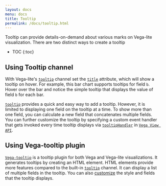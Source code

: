 ```yaml
---
layout: docs
menu: docs
title: Tooltip
permalink: /docs/tooltip.html
---
```


Tooltip can provide details-on-demand about various marks on Vega-lite visualization. There are two distinct ways to create a tooltip

* TOC
{:toc}

## Using Tooltip channel

With Vega-lite's [`tooltip`]({{site.baseurl}}/docs/encoding.html#mark-properties-channels) channel set the [`title`](https://developer.mozilla.org/en-US/docs/Web/SVG/Element/title) attribute, which will show a tooltip on hover. For example, this bar chart supports tooltips for field `b`. Hover over the bar and notice the simple tooltip that displays the value of field `b` for each bar.

<div class="vl-example" data-name="bar_tooltip"></div>

[`tooltip`]({{site.baseurl}}/docs/encoding.html#mark-properties-channels) provides a quick and easy way to add a tooltip. However, it is limited to displaying one field on the tooltip at a time. To show more than one field, you can calculate a new field that concatenates multiple fields. You can further customize the tooltip by specifying a custom event handler that gets invoked every time tooltip displays via [`tooltipHandler`](https://vega.github.io/vega/docs/api/view/#view_tooltipHandler) in [`Vega View API`](https://vega.github.io/vega/docs/api/view/).

## Using Vega-tooltip plugin

[`Vega-tooltip`](https://github.com/vega/vega-tooltip/) is a tooltip plugin for both Vega and Vega-lite visualizations. It generates tooltips by creating an HTML element. HTML elements provide more features compared to the built-in [`tooltip`]({{site.baseurl}}/docs/encoding.html#mark-properties-channels) channel. It can display a list of multiple fields in the tooltip. You can also [customize](https://github.com/vega/vega-tooltip/blob/master/docs/customizing_your_tooltip.md) the style and fields that the tooltip displays.


<link rel="stylesheet" type="text/css" href="https://cdnjs.cloudflare.com/ajax/libs/vega-tooltip/0.4.0/vega-tooltip.min.css">
<div class="vl-example tooltip" data-name="bar"></div>

